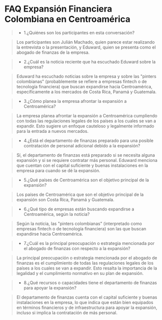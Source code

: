 # FAQ Expansión Financiera Colombiana en Centroamérica

>- 1.¿Quiénes son los participantes en esta conversación?

>Los participantes son Julián Machado, quien parece estar realizando la entrevista o la presentación, y Eduward, quien se presenta como el abogado de finanzas de la empresa.

>- 2.¿Cuál es la noticia reciente que ha escuchado Eduward sobre la empresa?

>Eduward ha escuchado noticias sobre la empresa y sobre las "pinters colombianas" (probablemente se refiere a empresas fintech o de tecnología financiera) que buscan expandirse hacia Centroamérica, específicamente a los mercados de Costa Rica, Panamá y Guatemala.

>- 3.¿Cómo planea la empresa afrontar la expansión a Centroamérica?

>La empresa planea afrontar la expansión a Centroamérica cumpliendo con todas las regulaciones legales de los países a los cuales se van a expandir. Esto sugiere un enfoque cauteloso y legalmente informado para la entrada a nuevos mercados.

>- 4.¿Está el departamento de finanzas preparado para una posible contratación de personal adicional debido a la expansión?

>Sí, el departamento de finanzas está preparado si se necesita alguna expansión y si se requiere contratar más personal. Eduward menciona que cuentan con el capital suficiente y buenas instalaciones en la empresa para cuando se dé la expansión.

>- 5.¿Qué países de Centroamérica son el objetivo principal de la expansión?

>Los países de Centroamérica que son el objetivo principal de la expansión son Costa Rica, Panamá y Guatemala.

>- 6.¿Qué tipo de empresas están buscando expandirse a Centroamérica, según la noticia?

>Según la noticia, las "pinters colombianas" (interpretado como empresas fintech o de tecnología financiera) son las que buscan expandirse hacia Centroamérica.

>- 7.¿Cuál es la principal preocupación o estrategia mencionada por el abogado de finanzas con respecto a la expansión?

>La principal preocupación o estrategia mencionada por el abogado de finanzas es el cumplimiento de todas las regulaciones legales de los países a los cuales se van a expandir. Esto resalta la importancia de la legalidad y el cumplimiento normativo en su plan de expansión.

>- 8.¿Qué recursos o capacidades tiene el departamento de finanzas para apoyar la expansión?

>El departamento de finanzas cuenta con el capital suficiente y buenas instalaciones en la empresa, lo que indica que están bien equipados en términos financieros y de infraestructura para apoyar la expansión, incluso si implica la contratación de más personal.